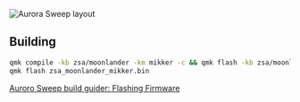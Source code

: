 ![Aurora Sweep layout](docs/schweep.png)

## Building

```bash
qmk compile -kb zsa/moonlander -km mikker -c && qmk flash -kb zsa/moonlander -km mikker
qmk flash zsa_moonlander_mikker.bin
```

[Auroro Sweep build guider: Flashing Firmware](https://docs.splitkb.com/hc/en-us/articles/6330981035676-Aurora-Build-Guide-20-Flashing-Firmware)
